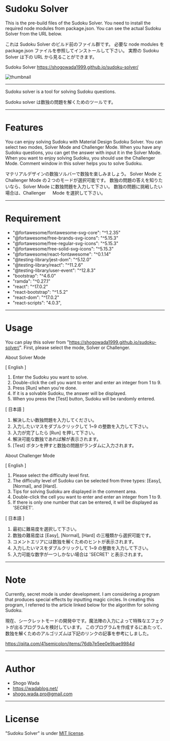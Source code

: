 # Sudoku Solver

This is the pre-build files of the Sudoku Solver.
You need to install the required node modules from package.json.
You can see the actual Sudoku Solver from the URL below.

これは Sudoku Solver のビルド前のファイル群です。
必要な node modules を package.json ファイルを参照してインストールして下さい。
実際の Sudoku Solver は下の URL から見ることができます。

Sudoku Solver
https://shogowada1999.github.io/sudoku-solver/

![thumbnail](https://user-images.githubusercontent.com/81617513/120050405-38f27180-c058-11eb-9755-3bd33d39068c.png)

---

Sudoku solver is a tool for solving Sudoku questions.

Sudoku solver は数独の問題を解くためのツールです。

---

# Features

You can enjoy solving Sudoku with Material Design Sudoku Solver.
You can select two modes, Solver Mode and Challenger Mode.
When you have any Sudoku questions, you can get the answer with input it in the Solver Mode.
When you want to enjoy solving Sudoku, you should use the Challenger Mode.
Comment window in this solver helps you to solve Sudoku.

マテリアルデザインの数独ソルバーで数独を楽しみましょう。
Solver Mode と Challenger Mode の２つのモードが選択可能です。
数独の問題の答えを知りたいなら、Solver Mode に数独問題を入力して下さい。
数独の問題に挑戦したい場合は、Challenger 　 Mode を選択して下さい。

---

# Requirement

- "@fortawesome/fontawesome-svg-core": "^1.2.35"
- "@fortawesome/free-brands-svg-icons": "^5.15.3"
- "@fortawesome/free-regular-svg-icons": "^5.15.3"
- "@fortawesome/free-solid-svg-icons": "^5.15.3"
- "@fortawesome/react-fontawesome": "^0.1.14"
- "@testing-library/jest-dom": "^5.12.0"
- "@testing-library/react": "^11.2.6"
- "@testing-library/user-event": "^12.8.3"
- "bootstrap": "^4.6.0"
- "ramda": "^0.27.1"
- "react": "^17.0.2"
- "react-bootstrap": "^1.5.2"
- "react-dom": "^17.0.2"
- "react-scripts": "4.0.3",

---

# Usage

You can play this solver from "https://shogowada1999.github.io/sudoku-solver/".
First, please select the mode, Solver or Challenger.

About Solver Mode

[ English ]

1. Enter the Sudoku you want to solve.
2. Double-click the cell you want to enter and enter an integer from 1 to 9.
3. Press [Run] when you're done.
4. If it is a solvable Sudoku, the answer will be displayed.
5. When you press the [Test] button, Sudoku will be randomly entered.

[ 日本語 ]

1. 解決したい数独問題を入力してください。
2. 入力したいマスをダブルクリックして 1~9 の整数を入力して下さい。
3. 入力が完了したら [Run] を押して下さい。
4. 解決可能な数独であれば解が表示されます。
5. [Test] ボタンを押すと数独の問題がランダムに入力されます。

About Challenger Mode

[ English ]

1. Please select the difficulty level first.
2. The difficulty level of Sudoku can be selected from three types: [Easy], [Normal], and [Hard].
3. Tips for solving Sudoku are displayed in the comment area.
4. Double-click the cell you want to enter and enter an integer from 1 to 9.
5. If there is only one number that can be entered, it will be displayed as 'SECRET'.

[ 日本語 ]

1. 最初に難易度を選択して下さい。
2. 数独の難易度は [Easy], [Normal], [Hard] の三種類から選択可能です。
3. コメントエリアには数独を解くためのヒントが表示されます。
4. 入力したいマスをダブルクリックして 1~9 の整数を入力して下さい。
5. 入力可能な数字が一つしかない場合は 'SECRET' と表示されます。

---

# Note

Currently, secret mode is under development. I am considering a program that produces special effects by inputting magic circles.
In creating this program, I referred to the article linked below for the algorithm for solving Sudoku.

現在、シークレットモードの開発中です。魔法陣の入力によって特殊なエフェクトが出るプログラムを検討しています。
このプログラムを作成するにあたって、数独を解くためのアルゴリズムは下記のリンクの記事を参考にしました。

https://qiita.com/41semicolon/items/76db7e5ee0e9bae9984d

---

# Author

- Shogo Wada
- https://wadablog.net/
- shogo.wada.pro@gmail.com

---

# License

"Sudoku Solver" is under [MIT license](https://en.wikipedia.org/wiki/MIT_License).
